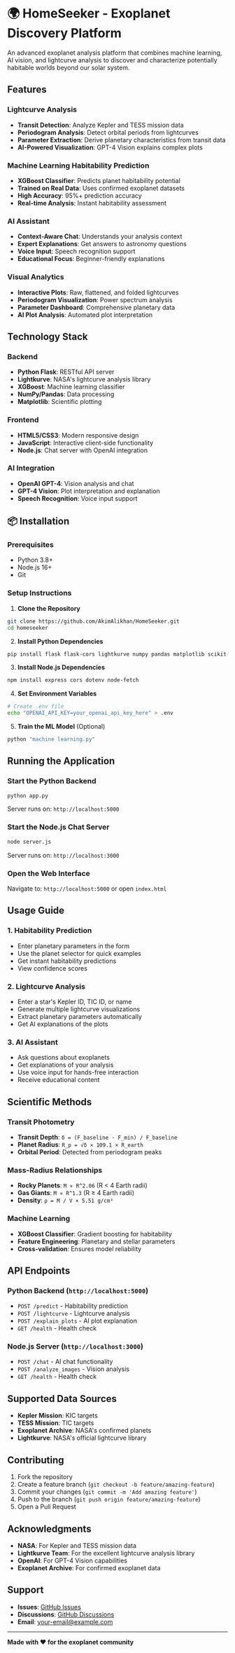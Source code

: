 # 🌍 HomeSeeker - Exoplanet Discovery Platform

An advanced exoplanet analysis platform that combines machine learning, AI vision, and lightcurve analysis to discover and characterize potentially habitable worlds beyond our solar system.

## Features

### **Lightcurve Analysis**
- **Transit Detection**: Analyze Kepler and TESS mission data
- **Periodogram Analysis**: Detect orbital periods from lightcurves
- **Parameter Extraction**: Derive planetary characteristics from transit data
- **AI-Powered Visualization**: GPT-4 Vision explains complex plots

### **Machine Learning Habitability Prediction**
- **XGBoost Classifier**: Predicts planet habitability potential
- **Trained on Real Data**: Uses confirmed exoplanet datasets
- **High Accuracy**: 95%+ prediction accuracy
- **Real-time Analysis**: Instant habitability assessment

### **AI Assistant**
- **Context-Aware Chat**: Understands your analysis context
- **Expert Explanations**: Get answers to astronomy questions
- **Voice Input**: Speech recognition support
- **Educational Focus**: Beginner-friendly explanations

### **Visual Analytics**
- **Interactive Plots**: Raw, flattened, and folded lightcurves
- **Periodogram Visualization**: Power spectrum analysis
- **Parameter Dashboard**: Comprehensive planetary data
- **AI Plot Analysis**: Automated plot interpretation

## Technology Stack

### **Backend**
- **Python Flask**: RESTful API server
- **Lightkurve**: NASA's lightcurve analysis library
- **XGBoost**: Machine learning classifier
- **NumPy/Pandas**: Data processing
- **Matplotlib**: Scientific plotting

### **Frontend**
- **HTML5/CSS3**: Modern responsive design
- **JavaScript**: Interactive client-side functionality
- **Node.js**: Chat server with OpenAI integration

### **AI Integration**
- **OpenAI GPT-4**: Vision analysis and chat
- **GPT-4 Vision**: Plot interpretation and explanation
- **Speech Recognition**: Voice input support

## 📦 Installation

### **Prerequisites**
- Python 3.8+
- Node.js 16+
- Git

### **Setup Instructions**

1. **Clone the Repository**
```bash
git clone https://github.com/AkimAlikhan/HomeSeeker.git
cd homeseeker
```

2. **Install Python Dependencies**
```bash
pip install flask flask-cors lightkurve numpy pandas matplotlib scikit-learn xgboost joblib requests
```

3. **Install Node.js Dependencies**
```bash
npm install express cors dotenv node-fetch
```

4. **Set Environment Variables**
```bash
# Create .env file
echo "OPENAI_API_KEY=your_openai_api_key_here" > .env
```

5. **Train the ML Model** (Optional)
```bash
python "machine learning.py"
```

## Running the Application

### **Start the Python Backend**
```bash
python app.py
```
Server runs on: `http://localhost:5000`

### **Start the Node.js Chat Server**
```bash
node server.js
```
Server runs on: `http://localhost:3000`

### **Open the Web Interface**
Navigate to: `http://localhost:5000` or open `index.html`

## Usage Guide

### **1. Habitability Prediction**
- Enter planetary parameters in the form
- Use the planet selector for quick examples
- Get instant habitability predictions
- View confidence scores

### **2. Lightcurve Analysis**
- Enter a star's Kepler ID, TIC ID, or name
- Generate multiple lightcurve visualizations
- Extract planetary parameters automatically
- Get AI explanations of the plots

### **3. AI Assistant**
- Ask questions about exoplanets
- Get explanations of your analysis
- Use voice input for hands-free interaction
- Receive educational content

## Scientific Methods

### **Transit Photometry**
- **Transit Depth**: `δ = (F_baseline - F_min) / F_baseline`
- **Planet Radius**: `R_p = √δ × 109.1 × R_earth`
- **Orbital Period**: Detected from periodogram peaks

### **Mass-Radius Relationships**
- **Rocky Planets**: `M ∝ R^2.06` (R < 4 Earth radii)
- **Gas Giants**: `M ∝ R^1.3` (R ≥ 4 Earth radii)
- **Density**: `ρ = M / V × 5.51 g/cm³`

### **Machine Learning**
- **XGBoost Classifier**: Gradient boosting for habitability
- **Feature Engineering**: Planetary and stellar parameters
- **Cross-validation**: Ensures model reliability

## API Endpoints

### **Python Backend** (`http://localhost:5000`)
- `POST /predict` - Habitability prediction
- `POST /lightcurve` - Lightcurve analysis
- `POST /explain_plots` - AI plot explanation
- `GET /health` - Health check

### **Node.js Server** (`http://localhost:3000`)
- `POST /chat` - AI chat functionality
- `POST /analyze_images` - Vision analysis
- `GET /health` - Health check

## Supported Data Sources

- **Kepler Mission**: KIC targets
- **TESS Mission**: TIC targets
- **Exoplanet Archive**: NASA's confirmed planets
- **Lightkurve**: NASA's official lightcurve library

## Contributing

1. Fork the repository
2. Create a feature branch (`git checkout -b feature/amazing-feature`)
3. Commit your changes (`git commit -m 'Add amazing feature'`)
4. Push to the branch (`git push origin feature/amazing-feature`)
5. Open a Pull Request


## Acknowledgments

- **NASA**: For Kepler and TESS mission data
- **Lightkurve Team**: For the excellent lightcurve analysis library
- **OpenAI**: For GPT-4 Vision capabilities
- **Exoplanet Archive**: For confirmed exoplanet data

## Support

- **Issues**: [GitHub Issues](https://github.com/AkimAlikhan/HomeSeeker/issues)
- **Discussions**: [GitHub Discussions](https://github.com/AkimAlikhan/HomeSeeker/discussions)
- **Email**: your-email@example.com

---

**Made with ❤️ for the exoplanet community**
